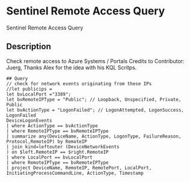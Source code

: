 # Sentinel Remote Access Query
Sentinel Remote Access Query

## Description
Check remote access to Azure Systems / Portals
Credits to Contributor: Juerg, Thanks Alex for the idea with his KQL Scritps. 

```kusto
## Query
// check for network events originating from these IPs
//let publicips =
let bvLocalPort ="3389";
let bvRemoteIPType = "Public"; // Loopback, Unspecified, Private, Public
let bvActionType = "LogonFailed"; // LogonAttempted, LogonSuccess, LogonFailed
DeviceLogonEvents
| where ActionType == bvActionType
| where RemoteIPType == bvRemoteIPType
| summarize any(DeviceName, ActionType, LogonType, FailureReason, Protocol,RemoteIP) by RemoteIP
| join kind=leftouter (DeviceNetworkEvents
) on $left.RemoteIP == $right.RemoteIP
| where LocalPort == bvLocalPort
| where RemoteIPType == bvRemoteIPType
| project DeviceName, RemoteIP, RemotePort, LocalPort, InitiatingProcessCommandLine, ActionType, Timestamp
